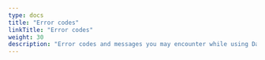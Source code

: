 ```yaml
---
type: docs
title: "Error codes"
linkTitle: "Error codes"
weight: 30
description: "Error codes and messages you may encounter while using Dapr"
---
```


